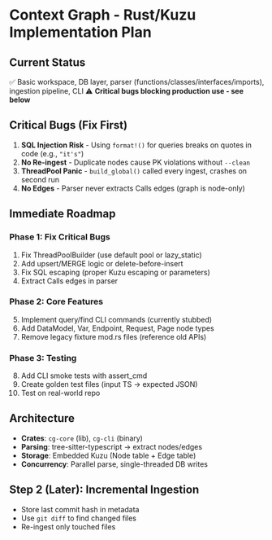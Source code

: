 # Context Graph - Rust/Kuzu Implementation Plan

## Current Status
✅ Basic workspace, DB layer, parser (functions/classes/interfaces/imports), ingestion pipeline, CLI
⚠️ **Critical bugs blocking production use - see below**

## Critical Bugs (Fix First)
1. **SQL Injection Risk** - Using `format!()` for queries breaks on quotes in code (e.g., `"it's"`)
2. **No Re-ingest** - Duplicate nodes cause PK violations without `--clean`
3. **ThreadPool Panic** - `build_global()` called every ingest, crashes on second run
4. **No Edges** - Parser never extracts Calls edges (graph is node-only)

## Immediate Roadmap

### Phase 1: Fix Critical Bugs
1. Fix ThreadPoolBuilder (use default pool or lazy_static)
2. Add upsert/MERGE logic or delete-before-insert
3. Fix SQL escaping (proper Kuzu escaping or parameters)
4. Extract Calls edges in parser

### Phase 2: Core Features
5. Implement query/find CLI commands (currently stubbed)
6. Add DataModel, Var, Endpoint, Request, Page node types
7. Remove legacy fixture mod.rs files (reference old APIs)

### Phase 3: Testing
8. Add CLI smoke tests with assert_cmd
9. Create golden test files (input TS → expected JSON)
10. Test on real-world repo

## Architecture
- **Crates**: `cg-core` (lib), `cg-cli` (binary)
- **Parsing**: tree-sitter-typescript → extract nodes/edges
- **Storage**: Embedded Kuzu (Node table + Edge table)
- **Concurrency**: Parallel parse, single-threaded DB writes

## Step 2 (Later): Incremental Ingestion
- Store last commit hash in metadata
- Use `git diff` to find changed files
- Re-ingest only touched files
